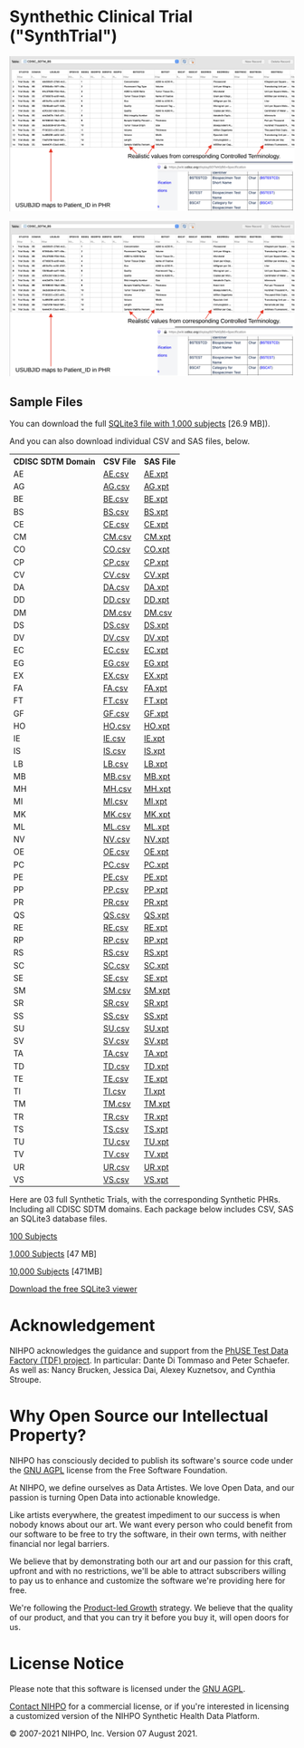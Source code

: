 # Synthethic Clinical Trial ("SynthTrial")



![BS Domain](CDISC_SDTM_BS.png)

![CO Domain](CDISC_SDTM_BS.png)

## Sample Files

You can download the full [SQLite3 file with 1,000 subjects](SDTM_1000/demo_1000_subjects_10_countries_trial.sqlite3) [26.9 MB]).

And you can also download individual CSV and SAS files, below.

<table style="width:100%">
    <tr>
        <th>CDISC SDTM Domain</th>
        <th>CSV File</th>
        <th>SAS File</th>
    </tr>
    <tr>
        <td>AE</td>
        <td><a href="SDTM_1000/csv_files/AE.csv">AE.csv</a></td>
        <td><a href="SDTM_1000/xpt_files/AE.xpt">AE.xpt</a></td>
    </tr>
    <tr>
        <td>AG</td>
        <td><a href="SDTM_1000/csv_files/AG.csv">AG.csv</a></td>
        <td><a href="SDTM_1000/xpt_files/AG.xpt">AG.xpt</a></td>
    </tr>
    <tr>
        <td>BE</td>
        <td><a href="SDTM_1000/csv_files/BE.csv">BE.csv</a></td>
        <td><a href="SDTM_1000/xpt_files/BE.xpt">BE.xpt</a></td>
    </tr>
    <tr>
        <td>BS</td>
        <td><a href="SDTM_1000/csv_files/BS.csv">BS.csv</a></td>
        <td><a href="SDTM_1000/xpt_files/BS.xpt">BS.xpt</a></td>
    </tr>
    <tr>
        <td>CE</td>
        <td><a href="SDTM_1000/csv_files/CE.csv">CE.csv</a></td>
        <td><a href="SDTM_1000/xpt_files/CE.xpt">CE.xpt</a></td>
    </tr>
    <tr>
        <td>CM</td>
        <td><a href="SDTM_1000/csv_files/CM.csv">CM.csv</a></td>
        <td><a href="SDTM_1000/xpt_files/CM.xpt">CM.xpt</a></td>
    </tr>
    <tr>
        <td>CO</td>
        <td><a href="SDTM_1000/csv_files/CO.csv">CO.csv</a></td>
        <td><a href="SDTM_1000/xpt_files/CO.xpt">CO.xpt</a></td>
    </tr>
    <tr>
        <td>CP</td>
        <td><a href="SDTM_1000/csv_files/CP.csv">CP.csv</a></td>
        <td><a href="SDTM_1000/xpt_files/CP.xpt">CP.xpt</a></td>
    </tr>
    <tr>
        <td>CV</td>
        <td><a href="SDTM_1000/csv_files/CV.csv">CV.csv</a></td>
        <td><a href="SDTM_1000/xpt_files/CV.xpt">CV.xpt</a></td>
    </tr>
    <tr>
        <td>DA</td>
        <td><a href="SDTM_1000/csv_files/DA.csv">DA.csv</a></td>
        <td><a href="SDTM_1000/xpt_files/DA.xpt">DA.xpt</a></td>
    </tr>
    <tr>
        <td>DD</td>
        <td><a href="SDTM_1000/csv_files/DD.csv">DD.csv</a></td>
        <td><a href="SDTM_1000/xpt_files/DD.xpt">DD.xpt</a></td>
    </tr>
    <tr>
        <td>DM</td>
        <td><a href="SDTM_1000/csv_files/DM.csv">DM.csv</a></td>
        <td><a href="SDTM_1000/csv_files/DM.xpt">DM.csv</a></td>
    </tr>
    <tr>
        <td>DS</td>
        <td><a href="SDTM_1000/csv_files/DS.csv">DS.csv</a></td>
        <td><a href="SDTM_1000/xpt_files/DS.xpt">DS.xpt</a></td>
    </tr>
    <tr>
        <td>DV</td>
        <td><a href="SDTM_1000/csv_files/DV.csv">DV.csv</a></td>
        <td><a href="SDTM_1000/xpt_files/DV.xpt">DV.xpt</a></td>
    </tr>
    <tr>
        <td>EC</td>
        <td><a href="SDTM_1000/csv_files/EC.csv">EC.csv</a></td>
        <td><a href="SDTM_1000/xpt_files/EC.xpt">EC.xpt</a></td>
    </tr>
    <tr>
        <td>EG</td>
        <td><a href="SDTM_1000/csv_files/EG.csv">EG.csv</a></td>
        <td><a href="SDTM_1000/xpt_files/EG.xpt">EG.xpt</a></td>
    </tr>
    <tr>
        <td>EX</td>
        <td><a href="SDTM_1000/csv_files/EX.csv">EX.csv</a></td>
        <td><a href="SDTM_1000/xpt_files/EX.xpt">EX.xpt</a></td>
    </tr>
    <tr>
        <td>FA</td>
        <td><a href="SDTM_1000/csv_files/FA.csv">FA.csv</a></td>
        <td><a href="SDTM_1000/xpt_files/FA.xpt">FA.xpt</a></td>
    </tr>
    <tr>
        <td>FT</td>
        <td><a href="SDTM_1000/csv_files/FT.csv">FT.csv</a></td>
        <td><a href="SDTM_1000/xpt_files/FT.xpt">FT.xpt</a></td>
    </tr>
    <tr>
        <td>GF</td>
        <td><a href="SDTM_1000/csv_files/GF.csv">GF.csv</a></td>
        <td><a href="SDTM_1000/xpt_files/GF.xpt">GF.xpt</a></td>
    </tr>
    <tr>
        <td>HO</td>
        <td><a href="SDTM_1000/csv_files/HO.csv">HO.csv</a></td>
        <td><a href="SDTM_1000/xpt_files/HO.xpt">HO.xpt</a></td>
    </tr>
    <tr>
        <td>IE</td>
        <td><a href="SDTM_1000/csv_files/IE.csv">IE.csv</a></td>
        <td><a href="SDTM_1000/xpt_files/IE.xpt">IE.xpt</a></td>
    </tr>
    <tr>
        <td>IS</td>
        <td><a href="SDTM_1000/csv_files/IS.csv">IS.csv</a></td>
        <td><a href="SDTM_1000/xpt_files/IS.xpt">IS.xpt</a></td>
    </tr>
    <tr>
        <td>LB</td>
        <td><a href="SDTM_1000/csv_files/LB.csv">LB.csv</a></td>
        <td><a href="SDTM_1000/xpt_files/LB.xpt">LB.xpt</a></td>
    </tr>
    <tr>
        <td>MB</td>
        <td><a href="SDTM_1000/csv_files/MB.csv">MB.csv</a></td>
        <td><a href="SDTM_1000/xpt_files/MB.xpt">MB.xpt</a></td>
    </tr>
    <tr>
        <td>MH</td>
        <td><a href="SDTM_1000/csv_files/MH.csv">MH.csv</a></td>
        <td><a href="SDTM_1000/xpt_files/MH.xpt">MH.xpt</a></td>
    </tr>
    <tr>
        <td>MI</td>
        <td><a href="SDTM_1000/csv_files/MI.csv">MI.csv</a></td>
        <td><a href="SDTM_1000/xpt_files/MI.xpt">MI.xpt</a></td>
    </tr>
    <tr>
        <td>MK</td>
        <td><a href="SDTM_1000/csv_files/MK.csv">MK.csv</a></td>
        <td><a href="SDTM_1000/xpt_files/MK.xpt">MK.xpt</a></td>
    </tr>
    <tr>
        <td>ML</td>
        <td><a href="SDTM_1000/csv_files/ML.csv">ML.csv</a></td>
        <td><a href="SDTM_1000/xpt_files/ML.xpt">ML.xpt</a></td>
    </tr>
    <tr>
        <td>NV</td>
        <td><a href="SDTM_1000/csv_files/NV.csv">NV.csv</a></td>
        <td><a href="SDTM_1000/xpt_files/NV.xpt">NV.xpt</a></td>
    </tr>
    <tr>
        <td>OE</td>
        <td><a href="SDTM_1000/csv_files/OE.csv">OE.csv</a></td>
        <td><a href="SDTM_1000/xpt_files/OE.xpt">OE.xpt</a></td>
    </tr>
    <tr>
        <td>PC</td>
        <td><a href="SDTM_1000/csv_files/PC.csv">PC.csv</a></td>
        <td><a href="SDTM_1000/xpt_files/PC.xpt">PC.xpt</a></td>
    </tr>
    <tr>
        <td>PE</td>
        <td><a href="SDTM_1000/csv_files/PE.csv">PE.csv</a></td>
        <td><a href="SDTM_1000/xpt_files/PE.xpt">PE.xpt</a></td>
    </tr>
    <tr>
        <td>PP</td>
        <td><a href="SDTM_1000/csv_files/PP.csv">PP.csv</a></td>
        <td><a href="SDTM_1000/xpt_files/PP.xpt">PP.xpt</a></td>
    </tr>
    <tr>
        <td>PR</td>
        <td><a href="SDTM_1000/csv_files/PR.csv">PR.csv</a></td>
        <td><a href="SDTM_1000/xpt_files/PR.xpt">PR.xpt</a></td>
    </tr>
    <tr>
        <td>QS</td>
        <td><a href="SDTM_1000/csv_files/QS.csv">QS.csv</a></td>
        <td><a href="SDTM_1000/xpt_files/QS.xpt">QS.xpt</a></td>
    </tr>
    <tr>
        <td>RE</td>
        <td><a href="SDTM_1000/csv_files/RE.csv">RE.csv</a></td>
        <td><a href="SDTM_1000/xpt_files/RE.xpt">RE.xpt</a></td>
    </tr>
    <tr>
        <td>RP</td>
        <td><a href="SDTM_1000/csv_files/RP.csv">RP.csv</a></td>
        <td><a href="SDTM_1000/xpt_files/RP.xpt">RP.xpt</a></td>
    </tr>
    <tr>
        <td>RS</td>
        <td><a href="SDTM_1000/csv_files/RS.csv">RS.csv</a></td>
        <td><a href="SDTM_1000/xpt_files/RS.xpt">RS.xpt</a></td>
    </tr>
    <tr>
        <td>SC</td>
        <td><a href="SDTM_1000/csv_files/SC.csv">SC.csv</a></td>
        <td><a href="SDTM_1000/xpt_files/SC.xpt">SC.xpt</a></td>
    </tr>
    <tr>
        <td>SE</td>
        <td><a href="SDTM_1000/csv_files/SE.csv">SE.csv</a></td>
        <td><a href="SDTM_1000/xpt_files/SE.xpt">SE.xpt</a></td>
    </tr>
    <tr>
        <td>SM</td>
        <td><a href="SDTM_1000/csv_files/SM.csv">SM.csv</a></td>
        <td><a href="SDTM_1000/xpt_files/SM.xpt">SM.xpt</a></td>
    </tr>
    <tr>
        <td>SR</td>
        <td><a href="SDTM_1000/csv_files/SR.csv">SR.csv</a></td>
        <td><a href="SDTM_1000/xpt_files/SR.xpt">SR.xpt</a></td>
    </tr>
    <tr>
        <td>SS</td>
        <td><a href="SDTM_1000/csv_files/SS.csv">SS.csv</a></td>
        <td><a href="SDTM_1000/xpt_files/SS.xpt">SS.xpt</a></td>
    </tr>
    <tr>
        <td>SU</td>
        <td><a href="SDTM_1000/csv_files/SU.csv">SU.csv</a></td>
        <td><a href="SDTM_1000/xpt_files/SU.xpt">SU.xpt</a></td>
    </tr>
    <tr>
        <td>SV</td>
        <td><a href="SDTM_1000/csv_files/SV.csv">SV.csv</a></td>
        <td><a href="SDTM_1000/xpt_files/SV.xpt">SV.xpt</a></td>
    </tr>
    <tr>
        <td>TA</td>
        <td><a href="SDTM_1000/csv_files/TA.csv">TA.csv</a></td>
        <td><a href="SDTM_1000/xpt_files/TA.xpt">TA.xpt</a></td>
    </tr>
    <tr>
        <td>TD</td>
        <td><a href="SDTM_1000/csv_files/TD.csv">TD.csv</a></td>
        <td><a href="SDTM_1000/xpt_files/TD.xpt">TD.xpt</a></td>
    </tr>
    <tr>
        <td>TE</td>
        <td><a href="SDTM_1000/csv_files/TE.csv">TE.csv</a></td>
        <td><a href="SDTM_1000/xpt_files/TE.xpt">TE.xpt</a></td>
    </tr>
    <tr>
        <td>TI</td>
        <td><a href="SDTM_1000/csv_files/TI.csv">TI.csv</a></td>
        <td><a href="SDTM_1000/xpt_files/TI.xpt">TI.xpt</a></td>
    </tr>
    <tr>
        <td>TM</td>
        <td><a href="SDTM_1000/csv_files/TM.csv">TM.csv</a></td>
        <td><a href="SDTM_1000/xpt_files/TM.xpt">TM.xpt</a></td>
    </tr>
    <tr>
        <td>TR</td>
        <td><a href="SDTM_1000/csv_files/TR.csv">TR.csv</a></td>
        <td><a href="SDTM_1000/xpt_files/TR.xpt">TR.xpt</a></td>
    </tr>
    <tr>
        <td>TS</td>
        <td><a href="SDTM_1000/csv_files/TS.csv">TS.csv</a></td>
        <td><a href="SDTM_1000/xpt_files/TS.xpt">TS.xpt</a></td>
    </tr>
    <tr>
        <td>TU</td>
        <td><a href="SDTM_1000/csv_files/TU.csv">TU.csv</a></td>
        <td><a href="SDTM_1000/xpt_files/TU.xpt">TU.xpt</a></td>
    </tr>
    <tr>
        <td>TV</td>
        <td><a href="SDTM_1000/csv_files/TV.csv">TV.csv</a></td>
        <td><a href="SDTM_1000/xpt_files/TV.xpt">TV.xpt</a></td>
    </tr>
    <tr>
        <td>UR</td>
        <td><a href="SDTM_1000/csv_files/UR.csv">UR.csv</a></td>
        <td><a href="SDTM_1000/xpt_files/UR.xpt">UR.xpt</a></td>
    </tr>
    <tr>
        <td>VS</td>
        <td><a href="SDTM_1000/csv_files/VS.csv">VS.csv</a></td>
        <td><a href="SDTM_1000/xpt_files/VS.xpt">VS.xpt</a></td>
    </tr>
</table> 


Here are 03 full Synthetic Trials, with the corresponding Synthetic PHRs. Including all CDISC SDTM domains. 
Each package below includes CSV, SAS an SQLite3 database files.

[100 Subjects](http://nihpo.com/SDTM_100.zip)

[1,000 Subjects](http://nihpo.com/SDTM_1000.zip) [47 MB]

[10,000 Subjects](http://nihpo.com/SDTM_10000.zip) [471MB]

[Download the free SQLite3 viewer](https://sqlitebrowser.org/)

# Acknowledgement

NIHPO acknowledges the guidance and support from the [PhUSE Test Data Factory (TDF) project](https://github.com/phuse-org/TestDataFactory). In particular: Dante Di Tommaso and Peter Schaefer. As well as: Nancy Brucken, Jessica Dai, Alexey Kuznetsov, and Cynthia Stroupe.


# Why Open Source our Intellectual Property?

NIHPO has consciously decided to publish its software's source code under the [GNU AGPL](https://www.gnu.org/licenses/why-affero-gpl.html) license from the Free Software Foundation.

At NIHPO, we define ourselves as Data Artistes. We love Open Data, and our passion is turning Open Data into actionable knowledge.

Like artists everywhere, the greatest impediment to our success is when nobody knows about our art. We want every person who could benefit from our software to be free to try the software, in their own terms, with neither financial nor legal barriers.

We believe that by demonstrating both our art and our passion for this craft, upfront and with no restrictions, we'll be able to attract subscribers willing to pay us to enhance and customize the software we're providing here for free.

We're following the [Product-led Growth](https://www.productled.org/foundations/what-is-product-led-growth) strategy. We believe that the quality of our product, and that you can try it before you buy it, will open doors for us.



# License Notice
Please note that this software is licensed under the [GNU AGPL](https://www.gnu.org/licenses/why-affero-gpl.html).

[Contact NIHPO](mailto:Jose.Lacal@NIHPO.com?subject=GitHub%20inquiry.) for a commercial license, or if you're interested in licensing a customized version of the NIHPO Synthetic Health Data Platform.

:copyright: 2007-2021 NIHPO, Inc.     Version 07 August 2021.